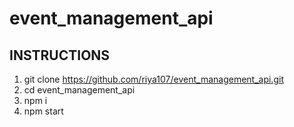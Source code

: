 # event_management_api

## INSTRUCTIONS

1. git clone https://github.com/riya107/event_management_api.git
2. cd event_management_api
3. npm i
4. npm start
